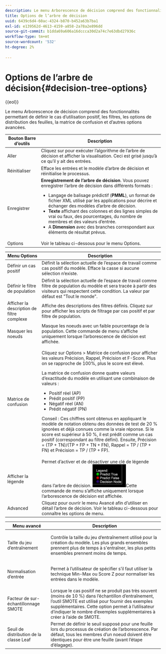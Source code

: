 ```yaml
---
description: Le menu Arborescence de décision comprend des fonctionnalités permettant de définir le cas d’utilisation positif, les filtres, les options de distribution des feuilles, la matrice de confusion et d’autres options avancées.
title: Options de l’arbre de décision
uuid: 6439c6d4-60ac-4324-b870-b452a63b7ba1
exl-id: e139562d-4613-4159-a858-2a78a2e896dd
source-git-commit: b1dda69a606a16dccca30d2a74c7e63dbd27936c
workflow-type: tm+mt
source-wordcount: '532'
ht-degree: 2%

---
```


# Options de l’arbre de décision{#decision-tree-options}

{{eol}}

Le menu Arborescence de décision comprend des fonctionnalités permettant de définir le cas d’utilisation positif, les filtres, les options de distribution des feuilles, la matrice de confusion et d’autres options avancées.

<table id="table_0CBCCB0856E2469EBE8846B413CAB114"> 
 <thead> 
  <tr> 
   <th colname="col1" class="entry"> Bouton Barre d’outils </th> 
   <th colname="col2" class="entry"> Description </th> 
  </tr>
 </thead>
 <tbody> 
  <tr> 
   <td colname="col1"> Aller </td> 
   <td colname="col2"> Cliquez sur pour exécuter l’algorithme de l’arbre de décision et afficher la visualisation. Ceci est grisé jusqu’à ce qu’il y ait des entrées. </td> 
  </tr> 
  <tr> 
   <td colname="col1"> Réinitialiser </td> 
   <td colname="col2"> Efface les entrées et le modèle d’arbre de décision et réinitialise le processus. </td> 
  </tr> 
  <tr> 
   <td colname="col1"> Enregistrer </td> 
   <td colname="col2"><b>Enregistrement de l’arbre de décision</b>. Vous pouvez enregistrer l’arbre de décision dans différents formats : 
    <ul id="ul_F7C7836C06D64912893113E8EEA05704"> 
     <li id="li_D2D8451A679243F1BC67C3B80CA5F83F">Langage de balisage prédictif (<b>PMML</b>), un format de fichier XML utilisé par les applications pour décrire et échanger des modèles d’arbre de décision. </li> 
     <li id="li_88C4B3E050CA4EFC9B7FA8BD446A9C55"><b>Texte</b> affichant des colonnes et des lignes simples de vrai ou faux, des pourcentages, du nombre de membres et des valeurs d’entrée. </li> 
     <li id="li_3F871B88F3FA41E9B95EFF5A181E3D57">A <b>Dimension</b> avec des branches correspondant aux éléments de résultat prévus. </li> 
    </ul> </td> 
  </tr> 
  <tr> 
   <td colname="col1"> Options </td> 
   <td colname="col2"> Voir le tableau ci-dessous pour le menu Options. </td> 
  </tr> 
 </tbody> 
</table>

<table id="table_24D84440D0354C70928E8927624DB255"> 
 <thead> 
  <tr> 
   <th colname="col1" class="entry"> Menu Options </th> 
   <th colname="col2" class="entry"> Description </th> 
  </tr>
 </thead>
 <tbody> 
  <tr> 
   <td colname="col1"> Définir un cas positif </td> 
   <td colname="col2"> Définit la sélection actuelle de l’espace de travail comme cas positif du modèle. Efface la casse si aucune sélection n’existe. </td> 
  </tr> 
  <tr> 
   <td colname="col1"> Définir le filtre de population </td> 
   <td colname="col2"> Définit la sélection actuelle de l’espace de travail comme filtre de population du modèle et sera tracée à partir des visiteurs qui respectent cette condition. La valeur par défaut est "Tout le monde". </td> 
  </tr> 
  <tr> 
   <td colname="col1"> Afficher la description de filtre complexe </td> 
   <td colname="col2"> Affiche des descriptions des filtres définis. Cliquez sur pour afficher les scripts de filtrage par cas positif et par filtre de population. </td> 
  </tr> 
  <tr> 
   <td colname="col1"> Masquer les noeuds </td> 
   <td colname="col2"> Masque les noeuds avec un faible pourcentage de la population. Cette commande de menu s’affiche uniquement lorsque l’arborescence de décision est affichée. </td> 
  </tr> 
  <tr> 
   <td colname="col1"> Matrice de confusion </td> 
   <td colname="col2"> <p>Cliquez sur <span class="uicontrol"> Options</span> &gt; <span class="uicontrol"> Matrice de confusion</span> pour afficher les valeurs Précision, Rappel, Précision et F-Score. Plus on se rapproche de 100%, plus le score est élevé. </p> <p>La matrice de confusion donne quatre valeurs d’exactitude du modèle en utilisant une combinaison de valeurs : 
     <ul id="ul_D9D512F5D74B44BDBD27B1912DF4CB02"> 
      <li id="li_28C541DF1CB543FEAF2D13C2F329DB52">Positif réel (AP) </li> 
      <li id="li_56233006A1544D95A72CE096CA55C1E6">Prédit positif (PP) </li> 
      <li id="li_375FB2D6A0A3418A9AD377C9EBB65386">Négatif réel (AN) </li> 
      <li id="li_07A5D23A36BA4D448C25C1414836EB8E">Prédit négatif (PN) </li> 
     </ul> </p> <p>Conseil : Ces chiffres sont obtenus en appliquant le modèle de notation obtenu des données de test de 20 % ignorées et déjà connues comme la vraie réponse. Si le score est supérieur à 50 %, il est prédit comme un cas positif (correspondant au filtre défini). Ensuite, Précision = (TP + TN)/(TP + FP + TN + FN), Rappel = TP / (TP + FN) et Précision = TP / (TP + FP). </p> </td> 
  </tr> 
  <tr> 
   <td colname="col1"> Afficher la légende </td> 
   <td colname="col2">Permet d’activer et de désactiver une clé de légende dans l’arbre de décision. <img placement="break" id="image_D5B9415A48C04619955BD96970F720A1" src="assets/decison_tree_legend.png" />Cette commande de menu s’affiche uniquement lorsque l’arborescence de décision est affichée. </td> 
  </tr> 
  <tr> 
   <td colname="col1"> Advanced </td> 
   <td colname="col2"> Cliquez pour ouvrir le menu Avancé afin d’utiliser en détail l’arbre de décision. Voir le tableau ci-dessous pour connaître les options de menu. </td> 
  </tr> 
 </tbody> 
</table>

<table id="table_91E4A74BFB224ABD889147324AC2910F"> 
 <thead> 
  <tr> 
   <th colname="col1" class="entry"> Menu avancé </th> 
   <th colname="col2" class="entry"> Description </th> 
  </tr>
 </thead>
 <tbody> 
  <tr> 
   <td colname="col1"> Taille du jeu d’entraînement </td> 
   <td colname="col2"> <p>Contrôle la taille du jeu d’entraînement utilisé pour la création du modèle. Les plus grands ensembles prennent plus de temps à s'entraîner, les plus petits ensembles prennent moins de temps. </p> </td> 
  </tr> 
  <tr> 
   <td colname="col1"> Normalisation d’entrée </td> 
   <td colname="col2"> <p> Permet à l’utilisateur de spécifier s’il faut utiliser la technique Min-Max ou Score Z pour normaliser les entrées dans le modèle. </p> </td> 
  </tr> 
  <tr> 
   <td colname="col1"> Facteur de sur-échantillonnage SMOTE </td> 
   <td colname="col2"> Lorsque le cas positif ne se produit pas très souvent (moins de 10 %) dans l’échantillon d’entraînement, l’outil SMOTE est utilisé pour fournir des exemples supplémentaires. Cette option permet à l’utilisateur d’indiquer le nombre d’exemples supplémentaires à créer à l’aide de SMOTE. </td> 
  </tr> 
  <tr> 
   <td colname="col1"> Seuil de distribution de la classe Leaf </td> 
   <td colname="col2"> Permet de définir le seuil supposé pour une feuille lors du processus de création de l’arborescence. Par défaut, tous les membres d’un noeud doivent être identiques pour être une feuille (avant l’étape d’élagage). </td> 
  </tr> 
 </tbody> 
</table>
